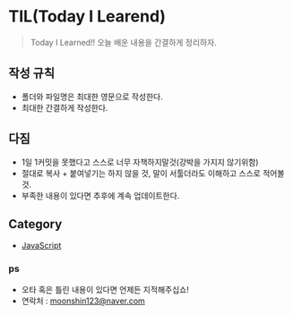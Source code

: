 # TIL(Today I Learend)
> Today I Learned!! 오늘 배운 내용을 간결하게 정리하자.

## 작성 규칙

- 폴더와 파일명은 최대한 영문으로 작성한다.
- 최대한 간결하게 작성한다.

## 다짐

- 1일 1커밋을 못했다고 스스로 너무 자책하지말것(강박을 가지지 않기위함)
- 절대로 복사 + 붙여넣기는 하지 않을 것, 말이 서툴더라도 이해하고 스스로 적어볼 것.
- 부족한 내용이 있다면 추후에 계속 업데이트한다.

## Category

- [JavaScript](./JavaScript)

### ps

- 오타 혹은 틀린 내용이 있다면 언제든 지적해주십쇼!
- 연락처 : moonshin123@naver.com
